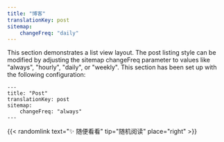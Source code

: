```yaml
---
title: "博客"
translationKey: post
sitemap:
    changeFreq: "daily"
---
```


This section demonstrates a list view layout.
The post listing style can be modified by adjusting the sitemap changeFreq parameter to values like "always", "hourly", "daily", or "weekly".
This section has been set up with the following configuration:

    ---
    title: "Post"
    translationKey: post
    sitemap:
        changeFreq: "always"
    ---

{{< randomlink text="✨ 随便看看" tip="随机阅读" place="right" >}}